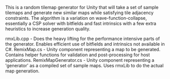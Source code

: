 This is a random tilemap generator for Unity that will take a set of sample tilemaps and generate new similar maps while satisfying tile adjacency constraints.
The algorithm is a variation on wave-function-collapse, essentially a CSP solver with bitfields and fast intrinsics with a few extra heuristics to increase generation quality.

rmxLib.cpp - Does the heavy lifting for the performance intensive parts of the generator. Enables efficient use of bitfields and intrinsics not available in C#.
RemixMap.cs - Unity component representing a map to be generated. Contains helper functions for validation and post-processing for host applications.
RemixMapGenerator.cs - Unity component representing a 'generator' as a compiled set of sample maps. Uses rmxLib to do the actual map generation.